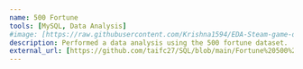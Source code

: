 ```yaml
---
name: 500 Fortune
tools: [MySQL, Data Analysis]
#image: [https://raw.githubusercontent.com/Krishna1594/EDA-Steam-game-data/main/1700101644326.jpg]
description: Performed a data analysis using the 500 fortune dataset.
external_url: [https://github.com/taifc27/SQL/blob/main/Fortune%20500%20Analysis]
---
```























